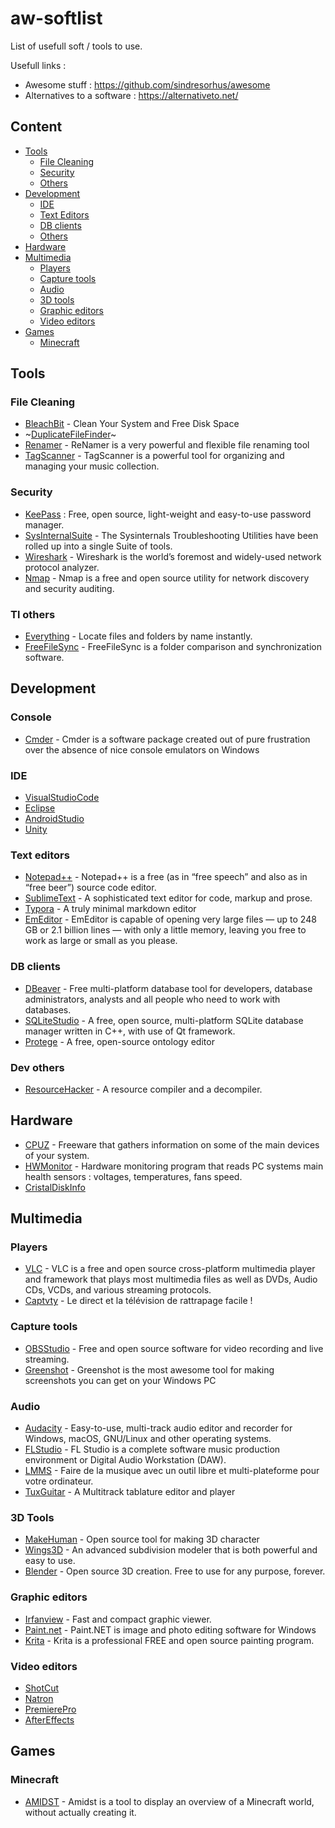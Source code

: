 # aw-softlist


List of usefull soft / tools to use.

Usefull links : 
- Awesome stuff : https://github.com/sindresorhus/awesome
- Alternatives to a software : https://alternativeto.net/


## Content

- [Tools](#tools)
  - [File Cleaning](#file-cleaning)
  - [Security](#security)
  - [Others](#tl-others)
- [Development](#development)
  - [IDE](#ide)
  - [Text Editors](#text-editors)
  - [DB clients](#db-clients)
  - [Others](#dev-others)
- [Hardware](#hardware)
- [Multimedia](#multimedia)
  - [Players](#players)
  - [Capture tools](#capture-tools)
  - [Audio](#audio)
  - [3D tools](#3D-tools)
  - [Graphic editors](#graphic-editors)
  - [Video editors](#video-editors)
- [Games](#games)
  - [Minecraft](#minecraft)

## Tools


### File Cleaning

- [BleachBit](https://www.bleachbit.org/) - Clean Your System and Free Disk Space 
- ~[DuplicateFileFinder]()~
- [Renamer](http://www.den4b.com/) - ReNamer is a very powerful and flexible file renaming tool
- [TagScanner](https://www.xdlab.ru/en/) - TagScanner is a powerful tool for organizing and managing your music collection.


### Security

- [KeePass](https://keepass.info/) : Free, open source, light-weight and easy-to-use password manager.
- [SysInternalSuite](https://docs.microsoft.com/en-us/sysinternals/downloads/sysinternals-suite) - The Sysinternals Troubleshooting Utilities have been rolled up into a single Suite of tools.
- [Wireshark](https://www.wireshark.org/) - Wireshark is the world’s foremost and widely-used network protocol analyzer.
- [Nmap](https://nmap.org/) - Nmap is a free and open source utility for network discovery and security auditing.

### Tl others

- [Everything](https://www.voidtools.com/) - Locate files and folders by name instantly.
- [FreeFileSync](https://freefilesync.org/) - FreeFileSync is a folder comparison and synchronization software.


## Development


### Console

- [Cmder](https://cmder.net/) - Cmder is a software package created out of pure frustration over the absence of nice console emulators on Windows


### IDE

- [VisualStudioCode](https://code.visualstudio.com/)
- [Eclipse](https://www.eclipse.org/downloads/)
- [AndroidStudio](https://developer.android.com/studio/)
- [Unity](https://unity3d.com/fr/get-unity/download)


### Text editors


- [Notepad++](https://notepad-plus-plus.org/) - Notepad++ is a free (as in “free speech” and also as in “free beer”) source code editor.
- [SublimeText](https://www.sublimetext.com/) - A sophisticated text editor for code, markup and prose.
- [Typora](https://typora.io/) - A truly minimal markdown editor
- [EmEditor](https://www.emeditor.com/) - EmEditor is capable of opening very large files — up to 248 GB or 2.1 billion lines — with only a little memory, leaving you free to work as large or small as you please.


### DB clients

- [DBeaver](https://dbeaver.io/) - Free multi-platform database tool for developers, database administrators, analysts and all people who need to work with databases.
- [SQLiteStudio](https://github.com/pawelsalawa/sqlitestudio) - A free, open source, multi-platform SQLite database manager written in C++, with use of Qt framework.
- [Protege](https://protege.stanford.edu/) - A free, open-source ontology editor


### Dev others

- [ResourceHacker](http://angusj.com/resourcehacker/) - A resource compiler and a decompiler.


## Hardware


- [CPUZ](https://www.cpuid.com/softwares/cpu-z.html) - Freeware that gathers information on some of the main devices of your system.
- [HWMonitor](https://www.cpuid.com/softwares/hwmonitor.html) - Hardware monitoring program that reads PC systems main health sensors : voltages, temperatures, fans speed.
- [CristalDiskInfo](https://crystalmark.info/en/software/crystaldiskinfo/)



## Multimedia


### Players

- [VLC](https://www.videolan.org/vlc/) - VLC is a free and open source cross-platform multimedia player and framework that plays most multimedia files as well as DVDs, Audio CDs, VCDs, and various streaming protocols. 
- [Captvty](https://captvty.fr/) - Le direct et la télévision de rattrapage facile !


### Capture tools

- [OBSStudio](https://obsproject.com/fr/) - Free and open source software for video recording and live streaming.
- [Greenshot](https://getgreenshot.org/) - Greenshot is the most awesome tool for making screenshots you can get on your Windows PC


### Audio

- [Audacity](https://www.audacityteam.org/) - Easy-to-use, multi-track audio editor and recorder for Windows, macOS, GNU/Linux and other operating systems.
- [FLStudio](https://www.image-line.com/flstudio/) - FL Studio is a complete software music production environment or Digital Audio Workstation (DAW).
- [LMMS](https://lmms.io/) - Faire de la musique avec un outil libre et multi-plateforme pour votre ordinateur.
- [TuxGuitar](http://www.tuxguitar.com.ar/) - A Multitrack tablature editor and player


### 3D Tools

- [MakeHuman](http://www.makehumancommunity.org/) - Open source tool for making 3D character
- [Wings3D](http://www.wings3d.com/) - An advanced subdivision modeler that is both powerful and easy to use.
- [Blender](https://www.blender.org/) - Open source 3D creation. Free to use for any purpose, forever.


### Graphic editors

- [Irfanview](https://www.irfanview.com/) - Fast and compact graphic viewer.
- [Paint.net](https://www.getpaint.net/index.html) - Paint.NET is image and photo editing software for Windows
- [Krita](https://krita.org/fr/) - Krita is a professional FREE and open source painting program. 


### Video editors

- [ShotCut](http://www.shotcut.org/)
- [Natron](https://natrongithub.github.io/)
- [PremierePro](https://www.adobe.com/fr/products/premiere.html)
- [AfterEffects](https://www.adobe.com/products/aftereffects.html#)


## Games


### Minecraft

- [AMIDST](https://github.com/toolbox4minecraft/amidst) - Amidst is a tool to display an overview of a Minecraft world, without actually creating it.
